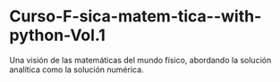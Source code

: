 # Curso-F-sica-matem-tica--with-python-Vol.1
Una visión de las matemáticas del mundo físico, abordando la solución analítica como la solución numérica. 
